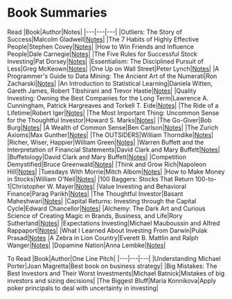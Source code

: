 # Book Summaries
Read
|Book|Author|Notes|
|---|---|---|
|Outliers: The Story of Success|Malcolm Gladwell|[Notes](Outliers_The_Story_of_Success.md)|
|The 7 Habits of Highly Effective People|Stephen Covey|[Notes](7_habits_of_highly_effective_people.md)|
|How to Win Friends and Influence People|Dale Carnegie|[Notes](How_to_Win_Friends_and_Influence_People.md)|
|The Five Rules for Successful Stock Investing|Pat Dorsey|[Notes](The_Five_Rules_for_Successful_Stock_Investing.md)|
|Essentialism: The Disciplined Pursuit of Less|Greg McKeown|[Notes](Essentialism/Essentialism:_The_Disciplined_Pursuit_of_Less.md)|
|One Up on Wall Street|Peter Lynch|[Notes](One_Up_on_Wall_Street/One_Up_on_Wall_Street.md)|
|A Programmer's Guide to Data Mining: The Ancient Art of the Numerati|Ron Zacharski|[Notes](A_Programmer's_Guide_to_Data_Mining.md)|
|An Introduction to Statistical Learning|Daniela Witten, Gareth James, Robert Tibshirani and Trevor Hastie|[Notes](An_Introduction_to_Statistical_Learning/An_Introduction_to_Statistical_Learning_7ed.md)|
|Quality Investing: Owning the Best Companies for the Long Term|Lawrence A. Cunningham, Patrick Hargreaves and Torkell T. Eide|[Notes](Quality_Investing.md)|
|The Ride of a Lifetime|Robert Iger|[Notes](The_Ride_of_a_Lifetime.md)|
|The Most Important Thing: Uncommon Sense for the Thoughtful Investor|Howard S. Marks|[Notes](The_Most_Important_Thing.md)|
|The Go-Giver|Bob Burg|[Notes](The_Go_Giver.md)|
|A Wealth of Common Sense|Ben Carlson|[Notes](A_Wealth_of_Common_Sense.md)|
|The Zurich Axioms|Max Gunther|[Notes](The_Zurich_Axioms.md)|
|The OUTSIDERS|William Thorndike|[Notes](The_OUTSIDERS.md)|
|Richer, Wiser, Happier|William Green|[Notes](Richer_Wiser_Happier.md)|
|Warren Buffett and the Interpretation of Financial Statements|David Clark and Mary Buffett|[Notes](Warren_Buffett_and_the_Interpretation_of_Financial_Statements.md)|
|Buffetology|David Clark and Mary Buffett|[Notes](Buffetology.md)|
|Competition Demystified|Bruce Greenwald|[Notes](Competition_Demystified.md)|
|Think and Grow Rich|Napoleon Hill|[Notes](Think_and_Grow_Rich.md)|
|Tuesdays With Morrie|Mitch Albom|[Notes](Tuesdays_With_Morrie.md)|
|How to Make Money in Stocks|William O'Neil|[Notes](How_to_Make_Money_in_Stocks.md)|
|100 Baggers: Stocks That Return 100-to-1|Christopher W. Mayer|[Notes](100-Baggers.md)|
|Value Investing and Behavioral Finance|Parag Parikh|[Notes](Value_Investing_and_Behavioral_Finance.md)|
|The Thoughtful Investor|Basant Maheshwari|[Notes](The_Thoughtful_Investor.md)|
|Capital Returns: Investing through the Capital Cycle|Edward Chancellor|[Notes](Capital_Returns.md)|
|Alchemy: The Dark Art and Curious Science of Creating Magic in Brands, Business, and Life|Rory Sutherland|[Notes](Alchemy%3A%20The%20Dark%20Art%20and%20Curious%20Science%20of%20Creating%20Magic%20in%20Brands%2C%20Business%2C%20and%20Life.md)|
|Expectations Investing|Michael Mauboussin and Alfred Rappaport|[Notes](Expectations_Investing/Expectations_Investing.md)|
|What I Learned About Investing From Darwin|Pulak Prasad|[Notes](What%20I%20Learned%20About%20Investing%20From%20Darwin.md)
|A Zebra in Lion Country|Everett B. Mattlin and Ralph Wanger|[Notes](A%20Zebra%20in%20Lion%20Country.md)|
|Dopamine Nation|Anna Lembke|[Notes](Dopamine%20Nation.md)|

To Read
|Book|Author|One Line Pitch|
|---|---|---|
|Understanding Michael Porter|Joan Magretta|Best book on business strategy|
|Big Mistakes: The Best Investors and Their Worst Investments|Michael Batnick|Mistakes of big investors and sizing decisions|
|The Biggest Bluff|Maria Konnikova|Apply poker principals to deal with uncertainty in investing|


